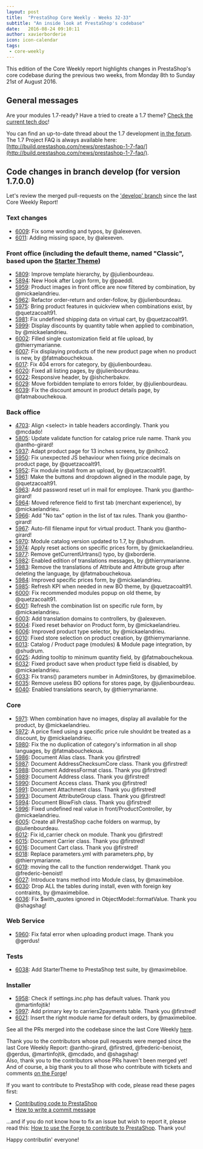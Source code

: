 ```yaml
---
layout: post
title:  "PrestaShop Core Weekly - Weeks 32-33"
subtitle: "An inside look at PrestaShop's codebase"
date:   2016-08-24 09:10:11
author: xavierborderie
icon: icon-calendar
tags:
 - core-weekly
---
```


This edition of the Core Weekly report highlights changes in PrestaShop's core codebase during the previous two weeks, from Monday 8th to Sunday 21st of August 2016.


## General messages

Are your modules 1.7-ready? Have a tried to create a 1.7 theme? [Check the current tech doc](https://github.com/PrestaShop/docs)!

You can find an up-to-date thread about the 1.7 development [in the forum](https://www.prestashop.com/forums/topic/480580-want-to-know-more-about-17/).<br/>
The 1.7 Project FAQ is always available here: [http://build.prestashop.com/news/prestashop-1-7-faq/](http://build.prestashop.com/news/prestashop-1-7-faq/).


## Code changes in branch develop (for version 1.7.0.0)

Let's review the merged pull-requests on the ['develop' branch](https://github.com/PrestaShop/PrestaShop/tree/develop) since the last Core Weekly Report!



### Text changes

 * [6009](https://github.com/PrestaShop/PrestaShop/pull/6009): Fix some wording and typos, by @alexeven.
 * [6011](https://github.com/PrestaShop/PrestaShop/pull/6011): Adding missing space, by @alexeven.

 
### Front office (including the default theme, named "Classic", based upon the [Starter Theme](https://github.com/PrestaShop/PrestaShop/tree/develop/themes/classic))

 * [5809](https://github.com/PrestaShop/PrestaShop/pull/5809): Improve template hierarchy, by @julienbourdeau.
 * [5894](https://github.com/PrestaShop/PrestaShop/pull/5894): New Hook after Login form, by @paeddl.
 * [5959](https://github.com/PrestaShop/PrestaShop/pull/5959): Product images in front office are now filtered by combination, by @mickaelandrieu.
 * [5962](https://github.com/PrestaShop/PrestaShop/pull/5962): Refactor order-return and order-follow, by @julienbourdeau.
 * [5975](https://github.com/PrestaShop/PrestaShop/pull/5975): Bring product features in quickview when combinations exist, by @quetzacoalt91.
 * [5981](https://github.com/PrestaShop/PrestaShop/pull/5981): Fix undefined shipping data on virtual cart, by @quetzacoalt91.
 * [5999](https://github.com/PrestaShop/PrestaShop/pull/5999): Display discounts by quantity table when applied to combination, by @mickaelandrieu.
 * [6002](https://github.com/PrestaShop/PrestaShop/pull/6002): Filled single customization field at file upload, by @thierrymarianne.
 * [6007](https://github.com/PrestaShop/PrestaShop/pull/6007): Fix displaying products of the new product page when no product is new, by @fatmabouchekoua.
 * [6017](https://github.com/PrestaShop/PrestaShop/pull/6017): Fix 404 errors for category, by @julienbourdeau.
 * [6020](https://github.com/PrestaShop/PrestaShop/pull/6020): Fixed all listing pages, by @julienbourdeau.
 * [6022](https://github.com/PrestaShop/PrestaShop/pull/6022): Responsive header, by @ishcherbakov.
 * [6029](https://github.com/PrestaShop/PrestaShop/pull/6029): Move forbidden template to errors folder, by @julienbourdeau.
 * [6039](https://github.com/PrestaShop/PrestaShop/pull/6039): Fix the discount amount in product details page, by @fatmabouchekoua.
 

### Back office

 * [4703](https://github.com/PrestaShop/PrestaShop/pull/4703): Align \<select\> in table headers accordingly. Thank you @mcdado!
 * [5805](https://github.com/PrestaShop/PrestaShop/pull/5805): Update validate function for catalog price rule name. Thank you @antho-girard!
 * [5937](https://github.com/PrestaShop/PrestaShop/pull/5937): Adapt product page for 13 inches screens, by @nihco2.
 * [5950](https://github.com/PrestaShop/PrestaShop/pull/5950): Fix unexpected JS behaviour when fixing price decimals on product page, by @quetzacoalt91.
 * [5952](https://github.com/PrestaShop/PrestaShop/pull/5952): Fix module install from an upload, by @quetzacoalt91.
 * [5961](https://github.com/PrestaShop/PrestaShop/pull/5961): Make the buttons and dropdown aligned in the module page, by @quetzacoalt91.
 * [5963](https://github.com/PrestaShop/PrestaShop/pull/5963): Add password reset url in mail for employee. Thank you @antho-girard!
 * [5964](https://github.com/PrestaShop/PrestaShop/pull/5964): Moved reference field to first tab (merchant experience), by @mickaelandrieu.
 * [5966](https://github.com/PrestaShop/PrestaShop/pull/5966): Add "No tax" option in the list of tax rules. Thank you @antho-girard!
 * [5967](https://github.com/PrestaShop/PrestaShop/pull/5967): Auto-fill filename input for virtual product. Thank you @antho-girard!
 * [5970](https://github.com/PrestaShop/PrestaShop/pull/5970): Module catalog version updated to 1.7, by @shudrum.
 * [5974](https://github.com/PrestaShop/PrestaShop/pull/5974): Apply reset actions on specific prices form, by @mickaelandrieu.
 * [5977](https://github.com/PrestaShop/PrestaShop/pull/5977): Remove getCurrentUrtrans() typo, by @xborderie.
 * [5982](https://github.com/PrestaShop/PrestaShop/pull/5982): Enabled edition of translations messages, by @thierrymarianne.
 * [5983](https://github.com/PrestaShop/PrestaShop/pull/5983): Remove the translations of Attribute and Attribute group after deleting the language, by @fatmabouchekoua.
 * [5984](https://github.com/PrestaShop/PrestaShop/pull/5984): Improved specific prices form, by @mickaelandrieu.
 * [5985](https://github.com/PrestaShop/PrestaShop/pull/5985): Refresh KPI when needed in new BO theme, by @quetzacoalt91.
 * [6000](https://github.com/PrestaShop/PrestaShop/pull/6000): Fix recommended modules popup on old theme, by @quetzacoalt91.
 * [6001](https://github.com/PrestaShop/PrestaShop/pull/6001): Refresh the combination list on specific rule form, by @mickaelandrieu.
 * [6003](https://github.com/PrestaShop/PrestaShop/pull/6003): Add translation domains to controllers, by @alexeven.
 * [6004](https://github.com/PrestaShop/PrestaShop/pull/6004): Fixed reset behavior on Product form, by @mickaelandrieu.
 * [6006](https://github.com/PrestaShop/PrestaShop/pull/6006): Improved product type selector, by @mickaelandrieu.
 * [6010](https://github.com/PrestaShop/PrestaShop/pull/6010): Fixed store selection on product creation, by @thierrymarianne.
 * [6013](https://github.com/PrestaShop/PrestaShop/pull/6013): Catalog / Product page (modules) & Module page integration, by @shudrum.
 * [6025](https://github.com/PrestaShop/PrestaShop/pull/6025): Adding tooltip to minimum quantity field, by @fatmabouchekoua.
 * [6032](https://github.com/PrestaShop/PrestaShop/pull/6032): Fixed product save when product type field is disabled, by @mickaelandrieu.
 * [6033](https://github.com/PrestaShop/PrestaShop/pull/6033): Fix trans() parameters number in AdminStores, by @maximebiloe.
 * [6035](https://github.com/PrestaShop/PrestaShop/pull/6035): Remove useless BO options for stores page, by @julienbourdeau.
 * [6040](https://github.com/PrestaShop/PrestaShop/pull/6040): Enabled translations search, by @thierrymarianne.
 
 
### Core

 * [5971](https://github.com/PrestaShop/PrestaShop/pull/5971): When combination have no images, display all available for the product, by @mickaelandrieu.
 * [5972](https://github.com/PrestaShop/PrestaShop/pull/5972): A price fixed using a specific price rule shouldnt be treated as a discount, by @mickaelandrieu.
 * [5980](https://github.com/PrestaShop/PrestaShop/pull/5980): Fix the no duplication of category's information in all shop languages, by @fatmabouchekoua.
 * [5986](https://github.com/PrestaShop/PrestaShop/pull/5986): Document Alias class. Thank you @firstred!
 * [5987](https://github.com/PrestaShop/PrestaShop/pull/5987): Document AddressChecksumCore class. Thank you @firstred!
 * [5988](https://github.com/PrestaShop/PrestaShop/pull/5988): Document AddressFormat class. Thank you @firstred!
 * [5989](https://github.com/PrestaShop/PrestaShop/pull/5989): Document Address class. Thank you @firstred!
 * [5990](https://github.com/PrestaShop/PrestaShop/pull/5990): Document Access class. Thank you @firstred!
 * [5991](https://github.com/PrestaShop/PrestaShop/pull/5991): Document Attachment class. Thank you @firstred!
 * [5993](https://github.com/PrestaShop/PrestaShop/pull/5993): Document AttributeGroup class. Thank you @firstred!
 * [5994](https://github.com/PrestaShop/PrestaShop/pull/5994): Document BlowFish class. Thank you @firstred!
 * [5996](https://github.com/PrestaShop/PrestaShop/pull/5996): Fixed undefined real value in front/ProductController, by @mickaelandrieu.
 * [6005](https://github.com/PrestaShop/PrestaShop/pull/6005): Create all PrestaShop cache folders on warmup, by @julienbourdeau.
 * [6012](https://github.com/PrestaShop/PrestaShop/pull/6012): Fix id_carrier check on module. Thank you @firstred!
 * [6015](https://github.com/PrestaShop/PrestaShop/pull/6015): Document Carrier class. Thank you @firstred!
 * [6016](https://github.com/PrestaShop/PrestaShop/pull/6016): Document Cart class. Thank you @firstred!
 * [6018](https://github.com/PrestaShop/PrestaShop/pull/6018): Replace parameters.yml with parameters.php, by @thierrymarianne.
 * [6019](https://github.com/PrestaShop/PrestaShop/pull/6019): moving the call to the function renderwidget. Thank you @frederic-benoist!
 * [6027](https://github.com/PrestaShop/PrestaShop/pull/6027): Introduce trans method into Module class, by @maximebiloe.
 * [6030](https://github.com/PrestaShop/PrestaShop/pull/6030): Drop ALL the tables during install, even with foreign key contraints, by @maximebiloe.
 * [6036](https://github.com/PrestaShop/PrestaShop/pull/6036): Fix $with_quotes ignored in ObjectModel::formatValue. Thank you @shagshag!

 
### Web Service

 * [5960](https://github.com/PrestaShop/PrestaShop/pull/5960): Fix fatal error when uploading product image. Thank you @gerdus!
 
 
### Tests
 
 * [6038](https://github.com/PrestaShop/PrestaShop/pull/6038): Add StarterTheme to PrestaShop test suite, by @maximebiloe.
 

### Installer

 * [5958](https://github.com/PrestaShop/PrestaShop/pull/5958): Check if settings.inc.php has default values. Thank you @martinfojtik!
 * [5997](https://github.com/PrestaShop/PrestaShop/pull/5997): Add primary key to carriers2payments table. Thank you @firstred!
 * [6021](https://github.com/PrestaShop/PrestaShop/pull/6021): Insert the right module name for default orders, by @maximebiloe.

 
See all the PRs merged into the codebase since the last Core Weekly [here](https://github.com/PrestaShop/PrestaShop/pulls?utf8=%E2%9C%93&q=is%3Apr%20is%3Aclosed%20merged%3A2016-08-08..2016-08-21%20sort%3Acreated-asc%20base%3Adevelop%20).

Thank you to the contributors whose pull requests were merged since the last Core Weekly Report: @antho-girard, @firstred, @frederic-benoist, @gerdus, @martinfojtik, @mcdado, and @shagshag!  
Also, thank you to the contributors whose PRs haven't been merged yet! And of course, a big thank you to all those who contribute with tickets and comments [on the Forge](http://forge.prestashop.com/browse/BOOM/?selectedTab=com.atlassian.jira.jira-projects-plugin:summary-panel)!

If you want to contribute to PrestaShop with code, please read these pages first:

 * [Contributing code to PrestaShop](http://doc.prestashop.com/display/PS16/Contributing+code+to+PrestaShop)
 * [How to write a commit message](http://doc.prestashop.com/display/PS16/How+to+write+a+commit+message)

...and if you do not know how to fix an issue but wish to report it, please read this: [How to use the Forge to contribute to PrestaShop](http://doc.prestashop.com/display/PS16/How+to+use+the+Forge+to+contribute+to+PrestaShop). Thank you!

Happy contributin' everyone!

